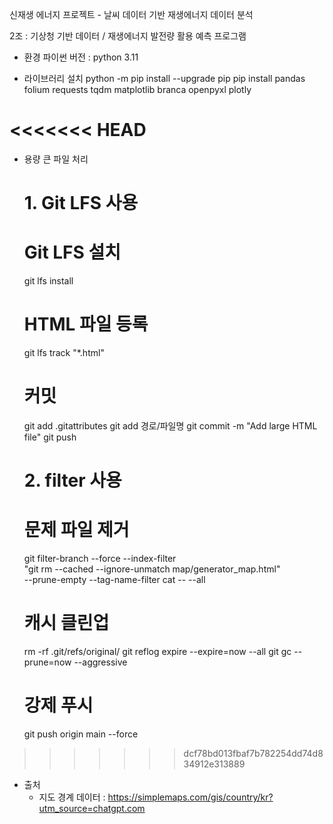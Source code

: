 신재생 에너지 프로젝트 - 날씨 데이터 기반 재생에너지 데이터 분석

2조 : 기상청 기반 데이터 / 재생에너지 발전량 활용 예측 프로그램

* 환경
  파이썬 버전 : python 3.11
  
* 라이브러리 설치
  python -m pip install --upgrade pip
  pip install pandas folium requests tqdm matplotlib branca openpyxl plotly

<<<<<<< HEAD
=======
* 용량 큰 파일 처리

  # 1. Git LFS 사용
  # Git LFS 설치
  git lfs install

  # HTML 파일 등록
  git lfs track "*.html"

  # 커밋
  git add .gitattributes
  git add 경로/파일명
  git commit -m "Add large HTML file"
  git push

  # 2. filter 사용
  # 문제 파일 제거
  git filter-branch --force --index-filter \
  "git rm --cached --ignore-unmatch map/generator_map.html" \
  --prune-empty --tag-name-filter cat -- --all

  # 캐시 클린업
  rm -rf .git/refs/original/
  git reflog expire --expire=now --all
  git gc --prune=now --aggressive

  # 강제 푸시
  git push origin main --force

>>>>>>> dcf78bd013fbaf7b782254dd74d834912e313889
* 출처
  - 지도 경계 데이터 : https://simplemaps.com/gis/country/kr?utm_source=chatgpt.com
